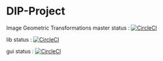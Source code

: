 # DIP-Project
Image Geometric Transformations
master status : [![CircleCI](https://circleci.com/gh/TetroVolt/DIP-Project/tree/master.svg?style=svg)](https://circleci.com/gh/TetroVolt/DIP-Project/tree/master)

lib status : [![CircleCI](https://circleci.com/gh/TetroVolt/DIP-Project/tree/lib.svg?style=svg)](https://circleci.com/gh/TetroVolt/DIP-Project/tree/lib)

gui status : [![CircleCI](https://circleci.com/gh/TetroVolt/DIP-Project/tree/gui.svg?style=svg)](https://circleci.com/gh/TetroVolt/DIP-Project/tree/gui)